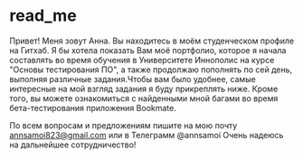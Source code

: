 # read_me
Привет!
Меня зовут Анна. Вы находитесь в моём студенческом профиле на Гитхаб. Я бы хотела показать Вам моё портфолио, которое я начала составлять во время обучения в Университете Иннополис на курсе "Основы тестирования ПО", а также продолжаю пополнять по сей день, выполняя различные задания.Чтобы вам было удобнее, самые интересные на мой взгляд задания я буду прикреплять ниже. Кроме того, вы можете ознакомиться с найденными мной багами во время бета-тестирования приложения Bookmate.

По всем вопросам и предложениям пишите на мою почту annsamoi823@gmail.com или в Телеграмм @annsamoi
Очень надеюсь на дальнейшее сотрудничество!
